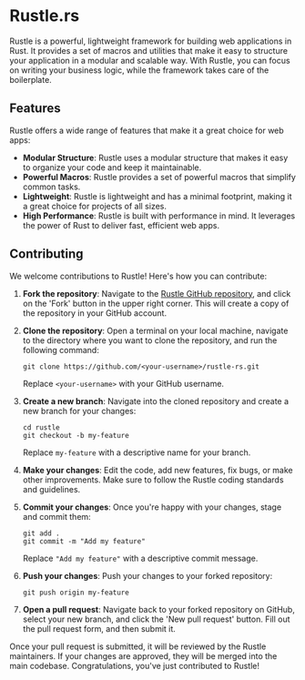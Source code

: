 # Rustle.rs

Rustle is a powerful, lightweight framework for building web applications in Rust. It provides a set of macros and utilities that make it easy to structure your application in a modular and scalable way. With Rustle, you can focus on writing your business logic, while the framework takes care of the boilerplate.

## Features

Rustle offers a wide range of features that make it a great choice for web apps:

- **Modular Structure**: Rustle uses a modular structure that makes it easy to organize your code and keep it maintainable.
- **Powerful Macros**: Rustle provides a set of powerful macros that simplify common tasks.
- **Lightweight**: Rustle is lightweight and has a minimal footprint, making it a great choice for projects of all sizes.
- **High Performance**: Rustle is built with performance in mind. It leverages the power of Rust to deliver fast, efficient web apps.

## Contributing

We welcome contributions to Rustle! Here's how you can contribute:

1. **Fork the repository**: Navigate to the [Rustle GitHub repository](https://github.com/rustle-rs/rustle-rs), and click on the 'Fork' button in the upper right corner. This will create a copy of the repository in your GitHub account.

2. **Clone the repository**: Open a terminal on your local machine, navigate to the directory where you want to clone the repository, and run the following command:

   ```
   git clone https://github.com/<your-username>/rustle-rs.git
   ```

   Replace `<your-username>` with your GitHub username.

3. **Create a new branch**: Navigate into the cloned repository and create a new branch for your changes:

   ```
   cd rustle
   git checkout -b my-feature
   ```

   Replace `my-feature` with a descriptive name for your branch.

4. **Make your changes**: Edit the code, add new features, fix bugs, or make other improvements. Make sure to follow the Rustle coding standards and guidelines.

5. **Commit your changes**: Once you're happy with your changes, stage and commit them:

   ```
   git add .
   git commit -m "Add my feature"
   ```

   Replace `"Add my feature"` with a descriptive commit message.

6. **Push your changes**: Push your changes to your forked repository:

   ```
   git push origin my-feature
   ```

7. **Open a pull request**: Navigate back to your forked repository on GitHub, select your new branch, and click the 'New pull request' button. Fill out the pull request form, and then submit it.

Once your pull request is submitted, it will be reviewed by the Rustle maintainers. If your changes are approved, they will be merged into the main codebase. Congratulations, you've just contributed to Rustle!
